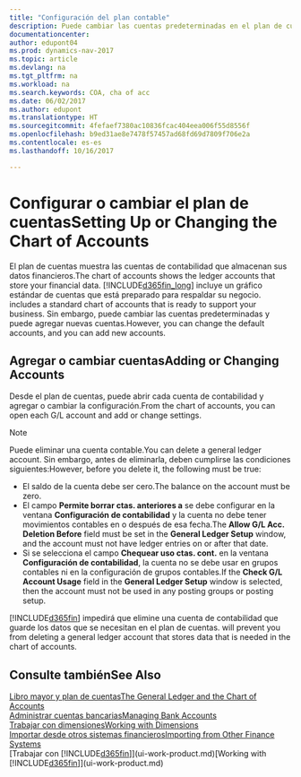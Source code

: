 ```yaml
---
title: "Configuración del plan contable"
description: Puede cambiar las cuentas predeterminadas en el plan de cuentas (COA) y puede agregar nuevas cuentas.
documentationcenter: 
author: edupont04
ms.prod: dynamics-nav-2017
ms.topic: article
ms.devlang: na
ms.tgt_pltfrm: na
ms.workload: na
ms.search.keywords: COA, cha of acc
ms.date: 06/02/2017
ms.author: edupont
ms.translationtype: HT
ms.sourcegitcommit: 4fefaef7380ac10836fcac404eea006f55d8556f
ms.openlocfilehash: b9ed31ae8e7478f57457ad68fd69d7809f706e2a
ms.contentlocale: es-es
ms.lasthandoff: 10/16/2017

---
```

# <a name="setting-up-or-changing-the-chart-of-accounts"></a><span data-ttu-id="fe1ec-103">Configurar o cambiar el plan de cuentas</span><span class="sxs-lookup"><span data-stu-id="fe1ec-103">Setting Up or Changing the Chart of Accounts</span></span>
<span data-ttu-id="fe1ec-104">El plan de cuentas muestra las cuentas de contabilidad que almacenan sus datos financieros.</span><span class="sxs-lookup"><span data-stu-id="fe1ec-104">The chart of accounts shows the ledger accounts that store your financial data.</span></span> [!INCLUDE[d365fin_long](includes/d365fin_long_md.md)]<span data-ttu-id="fe1ec-105"> incluye un gráfico estándar de cuentas que está preparado para respaldar su negocio.</span><span class="sxs-lookup"><span data-stu-id="fe1ec-105"> includes a standard chart of accounts that is ready to support your business.</span></span>
<span data-ttu-id="fe1ec-106">Sin embargo, puede cambiar las cuentas predeterminadas y puede agregar nuevas cuentas.</span><span class="sxs-lookup"><span data-stu-id="fe1ec-106">However, you can change the default accounts, and you can add new accounts.</span></span>  

## <a name="adding-or-changing-accounts"></a><span data-ttu-id="fe1ec-107">Agregar o cambiar cuentas</span><span class="sxs-lookup"><span data-stu-id="fe1ec-107">Adding or Changing Accounts</span></span>
<span data-ttu-id="fe1ec-108">Desde el plan de cuentas, puede abrir cada cuenta de contabilidad y agregar o cambiar la configuración.</span><span class="sxs-lookup"><span data-stu-id="fe1ec-108">From the chart of accounts, you can open each G/L account and add or change settings.</span></span>

> [!NOTE]  
>   <span data-ttu-id="fe1ec-109">Puede eliminar una cuenta contable.</span><span class="sxs-lookup"><span data-stu-id="fe1ec-109">You can delete a general ledger account.</span></span> <span data-ttu-id="fe1ec-110">Sin embargo, antes de eliminarla, deben cumplirse las condiciones siguientes:</span><span class="sxs-lookup"><span data-stu-id="fe1ec-110">However, before you delete it, the following must be true:</span></span>  

* <span data-ttu-id="fe1ec-111">El saldo de la cuenta debe ser cero.</span><span class="sxs-lookup"><span data-stu-id="fe1ec-111">The balance on the account must be zero.</span></span>  
* <span data-ttu-id="fe1ec-112">El campo **Permite borrar ctas. anteriores a** se debe configurar en la ventana **Configuración de contabilidad** y la cuenta no debe tener movimientos contables en o después de esa fecha.</span><span class="sxs-lookup"><span data-stu-id="fe1ec-112">The **Allow G/L Acc. Deletion Before** field must be set in the **General Ledger Setup** window, and the account must not have ledger entries on or after that date.</span></span>  
* <span data-ttu-id="fe1ec-113">Si se selecciona el campo **Chequear uso ctas. cont.** en la ventana **Configuración de contabilidad**, la cuenta no se debe usar en grupos contables ni en la configuración de grupos contables.</span><span class="sxs-lookup"><span data-stu-id="fe1ec-113">If the **Check G/L Account Usage** field in the **General Ledger Setup** window is selected, then the account must not be used in any posting groups or posting setup.</span></span>  

[!INCLUDE[d365fin](includes/d365fin_md.md)]<span data-ttu-id="fe1ec-114"> impedirá que elimine una cuenta de contabilidad que guarde los datos que se necesitan en el plan de cuentas.</span><span class="sxs-lookup"><span data-stu-id="fe1ec-114"> will prevent you from deleting a general ledger account that stores data that is needed in the chart of accounts.</span></span>  

## <a name="see-also"></a><span data-ttu-id="fe1ec-115">Consulte también</span><span class="sxs-lookup"><span data-stu-id="fe1ec-115">See Also</span></span>
[<span data-ttu-id="fe1ec-116">Libro mayor y plan de cuentas</span><span class="sxs-lookup"><span data-stu-id="fe1ec-116">The General Ledger and the Chart of Accounts</span></span>](finance-general-ledger.md)  
[<span data-ttu-id="fe1ec-117">Administrar cuentas bancarias</span><span class="sxs-lookup"><span data-stu-id="fe1ec-117">Managing Bank Accounts</span></span>](bank-manage-bank-accounts.md)  
[<span data-ttu-id="fe1ec-118">Trabajar con dimensiones</span><span class="sxs-lookup"><span data-stu-id="fe1ec-118">Working with Dimensions</span></span>](finance-dimensions.md)  
[<span data-ttu-id="fe1ec-119">Importar desde otros sistemas financieros</span><span class="sxs-lookup"><span data-stu-id="fe1ec-119">Importing from Other Finance Systems</span></span>](upload-data.md)  
<span data-ttu-id="fe1ec-120">[Trabajar con [!INCLUDE[d365fin](includes/d365fin_md.md)]](ui-work-product.md)</span><span class="sxs-lookup"><span data-stu-id="fe1ec-120">[Working with [!INCLUDE[d365fin](includes/d365fin_md.md)]](ui-work-product.md)</span></span>  

## 

